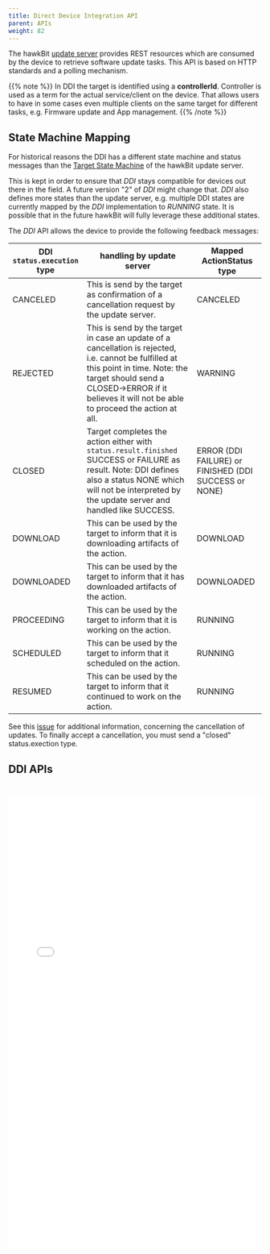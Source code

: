 ```yaml
---
title: Direct Device Integration API
parent: APIs
weight: 82
---
```


The hawkBit [update server](https://github.com/eclipse-hawkbit/hawkbit) provides REST resources which are consumed by
the device to retrieve software update tasks.
This API is based on HTTP standards and a polling mechanism.
<!--more-->

{{% note %}}
In DDI the target is identified using a  **controllerId**. Controller is used as a term for the actual service/client on
the device. That allows users to have in some cases even multiple clients on the same target for different tasks, e.g.
Firmware update and App management.
{{% /note %}}

## State Machine Mapping

For historical reasons the DDI has a different state machine and status messages than
the [Target State Machine](../../concepts/targetstate/) of the hawkBit update server.

This is kept in order to ensure that _DDI_ stays compatible for devices out there in the field. A future version "2" of
_DDI_ might change that. _DDI_ also defines more states than the update server, e.g. multiple DDI states are currently
mapped by the _DDI_ implementation to _RUNNING_ state. It is possible that in the future hawkBit will fully leverage
these additional states.

The _DDI_ API allows the device to provide the following feedback messages:

 DDI `status.execution` type | handling by update server                                                                                                                                                                                                                 | Mapped ActionStatus type                              
-----------------------------|-------------------------------------------------------------------------------------------------------------------------------------------------------------------------------------------------------------------------------------------|-------------------------------------------------------
 CANCELED                    | This is send by the target as confirmation of a cancellation request by the update server.                                                                                                                                                | CANCELED                                              
 REJECTED                    | This is send by the target in case an update of a cancellation is rejected, i.e. cannot be fulfilled at this point in time. Note: the target should send a CLOSED->ERROR if it believes it will not be able to proceed the action at all. | WARNING                                               
 CLOSED                      | Target completes the action either with `status.result.finished` SUCCESS or FAILURE as result. Note: DDI defines also a status NONE which will not be interpreted by the update server and handled like SUCCESS.                          | ERROR (DDI FAILURE) or FINISHED (DDI SUCCESS or NONE) 
 DOWNLOAD                    | This can be used by the target to inform that it is downloading artifacts of the action.                                                                                                                                                  | DOWNLOAD                                              
 DOWNLOADED                  | This can be used by the target to inform that it has downloaded artifacts of the action.                                                                                                                                                  | DOWNLOADED                                            
 PROCEEDING                  | This can be used by the target to inform that it is working on the action.                                                                                                                                                                | RUNNING                                               
 SCHEDULED                   | This can be used by the target to inform that it scheduled on the action.                                                                                                                                                                 | RUNNING                                               
 RESUMED                     | This can be used by the target to inform that it continued to work on the action.                                                                                                                                                         | RUNNING                                               

See this [issue](https://github.com/eclipse/hawkbit/issues/952) for additional information, concerning the cancellation of updates. To finally accept a cancellation, you must send a "closed" status.exection type. 
## DDI APIs

<iframe style="padding-top: 20px;" width="100%" height="900px" frameborder="0" src="../../rest-api/ddi.html"></iframe>
